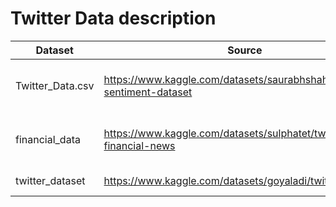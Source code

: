# Twitter Data description

|Dataset|Source|Description|# Rows|
|---|---|---|---|
|Twitter_Data.csv|https://www.kaggle.com/datasets/saurabhshahane/twitter-sentiment-dataset|twitter sentimental analysis dataset|162,980|
|financial_data|https://www.kaggle.com/datasets/sulphatet/twitter-financial-news|tweets about financial news|16,990|
|twitter_dataset|https://www.kaggle.com/datasets/goyaladi/twitter-dataset|trending tweets|10,000|

